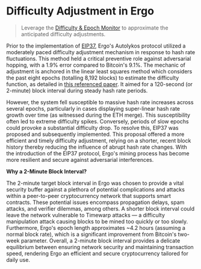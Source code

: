 # Difficulty Adjustment in Ergo

> Leverage the [Difficulty & Epoch Monitor](https://cds.oette.info/ergo_diff.htm) to approximate the anticipated difficulty adjustments. 

Prior to the implementation of [EIP37](https://docs.ergoplatform.com/mining/standards/eip37/), Ergo's Autolykos protocol utilized a moderately paced difficulty adjustment mechanism in response to hash rate fluctuations. This method held a critical preventive role against adversarial hopping, with a 1.9% error compared to Bitcoin's 9.1%. The mechanic of adjustment is anchored in the linear least squares method which considers the past eight epochs (totalling 8,192 blocks) to estimate the difficulty function, as detailed in [this referenced paper](https://eprint.iacr.org/2017/731.pdf). It aimed for a 120-second (or 2-minute) block interval during steady hash rate periods.

However, the system fell susceptible to massive hash rate increases across several epochs, particularly in cases displaying super-linear hash rate growth over time (as witnessed during the ETH merge). This susceptibility often led to extreme difficulty spikes. Conversely, periods of slow epochs could provoke a substantial difficulty drop. To resolve this, EIP37 was proposed and subsequently implemented. This proposal offered a more efficient and timely difficulty adjustment, relying on a shorter, recent block history thereby reducing the influence of abrupt hash rate changes. With the introduction of the EIP37 protocol, Ergo's mining process has become more resilient and secure against adversarial interferences.

**Why a 2-Minute Block Interval?**

The 2-minute target block interval in Ergo was chosen to provide a vital security buffer against a plethora of potential complications and attacks within a peer-to-peer cryptocurrency network that supports smart contracts. These potential issues encompass propagation delays, spam attacks, and verifier dilemmas, among others. A shorter block interval could leave the network vulnerable to Timewarp attacks — a difficulty manipulation attack causing blocks to be mined too quickly or too slowly. Furthermore, Ergo's epoch length approximates ~4.2 hours (assuming a normal block rate), which is a significant improvement from Bitcoin's two-week parameter. Overall, a 2-minute block interval provides a delicate equilibrium between ensuring network security and maintaining transaction speed, rendering Ergo an efficient and secure cryptocurrency tailored for daily use.
